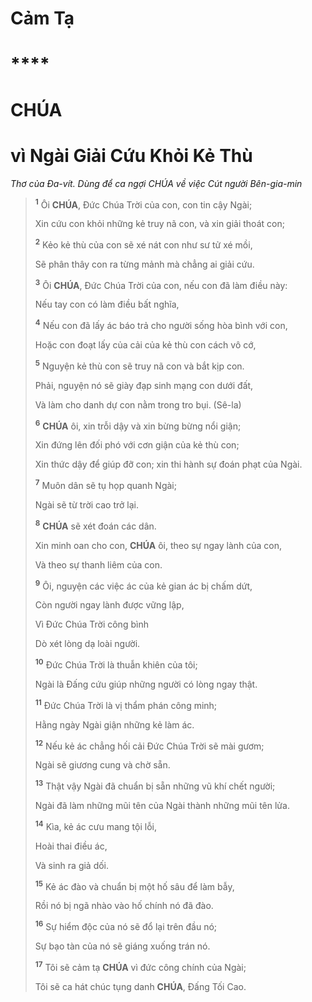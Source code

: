 # Cảm Tạ

# ****

# CHÚA

# vì Ngài Giải Cứu Khỏi Kẻ Thù
*Thơ của Đa-vít. Dùng để ca ngợi CHÚA về việc Cút người Bên-gia-min*

> <sup><b>1</b></sup> Ôi **CHÚA**, Đức Chúa Trời của con, con tin cậy Ngài;
>
> Xin cứu con khỏi những kẻ truy nã con, và xin giải thoát con;
>
> <sup><b>2</b></sup> Kẻo kẻ thù của con sẽ xé nát con như sư tử xé mồi,
>
> Sẽ phân thây con ra từng mảnh mà chẳng ai giải cứu.
>
> <sup><b>3</b></sup> Ôi **CHÚA**, Đức Chúa Trời của con, nếu con đã làm điều này:
>
> Nếu tay con có làm điều bất nghĩa,
>
> <sup><b>4</b></sup> Nếu con đã lấy ác báo trả cho người sống hòa bình với con,
>
> Hoặc con đoạt lấy của cải của kẻ thù con cách vô cớ,
>
> <sup><b>5</b></sup> Nguyện kẻ thù con sẽ truy nã con và bắt kịp con.
>
> Phải, nguyện nó sẽ giày đạp sinh mạng con dưới đất,
>
> Và làm cho danh dự con nằm trong tro bụi. (Sê-la)
>
> <sup><b>6</b></sup> **CHÚA** ôi, xin trỗi dậy và xin bừng bừng nổi giận;
>
> Xin đứng lên đối phó với cơn giận của kẻ thù con;
>
> Xin thức dậy để giúp đỡ con; xin thi hành sự đoán phạt của Ngài.
>
> <sup><b>7</b></sup> Muôn dân sẽ tụ họp quanh Ngài;
>
> Ngài sẽ từ trời cao trở lại.
>
> <sup><b>8</b></sup> **CHÚA** sẽ xét đoán các dân.
>
> Xin minh oan cho con, **CHÚA** ôi, theo sự ngay lành của con,
>
> Và theo sự thanh liêm của con.
>
> <sup><b>9</b></sup> Ôi, nguyện các việc ác của kẻ gian ác bị chấm dứt,
>
> Còn người ngay lành được vững lập,
>
> Vì Đức Chúa Trời công bình
>
> Dò xét lòng dạ loài người.
>
> <sup><b>10</b></sup> Đức Chúa Trời là thuẫn khiên của tôi;
>
> Ngài là Đấng cứu giúp những người có lòng ngay thật.
>
> <sup><b>11</b></sup> Đức Chúa Trời là vị thẩm phán công minh;
>
> Hằng ngày Ngài giận những kẻ làm ác.
>
> <sup><b>12</b></sup> Nếu kẻ ác chẳng hối cải Đức Chúa Trời sẽ mài gươm;
>
> Ngài sẽ giương cung và chờ sẵn.
>
> <sup><b>13</b></sup> Thật vậy Ngài đã chuẩn bị sẵn những vũ khí chết người;
>
> Ngài đã làm những mũi tên của Ngài thành những mũi tên lửa.
>
> <sup><b>14</b></sup> Kìa, kẻ ác cưu mang tội lỗi,
>
> Hoài thai điều ác,
>
> Và sinh ra giả dối.
>
> <sup><b>15</b></sup> Kẻ ác đào và chuẩn bị một hố sâu để làm bẫy,
>
> Rồi nó bị ngã nhào vào hố chính nó đã đào.
>
> <sup><b>16</b></sup> Sự hiểm độc của nó sẽ đổ lại trên đầu nó;
>
> Sự bạo tàn của nó sẽ giáng xuống trán nó.
>
> <sup><b>17</b></sup> Tôi sẽ cảm tạ **CHÚA** vì đức công chính của Ngài;
>
> Tôi sẽ ca hát chúc tụng danh **CHÚA**, Đấng Tối Cao.